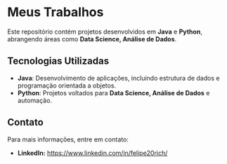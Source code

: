 # Meus Trabalhos

Este repositório contém projetos desenvolvidos em **Java** e **Python**, abrangendo áreas como **Data Science, Análise de Dados**.

## Tecnologias Utilizadas

- **Java**: Desenvolvimento de aplicações, incluindo estrutura de dados e programação orientada a objetos.
- **Python**: Projetos voltados para **Data Science, Análise de Dados** e automação.

## Contato

Para mais informações, entre em contato:

- **LinkedIn:** https://www.linkedin.com/in/felipe20rich/
